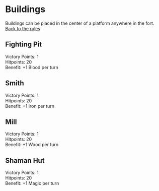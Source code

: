# Buildings
Buildings can be placed in the center of a platform anywhere in the fort. [Back to the rules](README.md).

## Fighting Pit
Victory Points: 1  
Hitpoints: 20  
Benefit: +1 Blood per turn

## Smith
Victory Points: 1  
Hitpoints: 20  
Benefit: +1 Iron per turn

## Mill
Victory Points: 1  
Hitpoints: 20  
Benefit: +1 Wood per turn

## Shaman Hut
Victory Points: 1  
Hitpoints: 20  
Benefit: +1 Magic per turn
